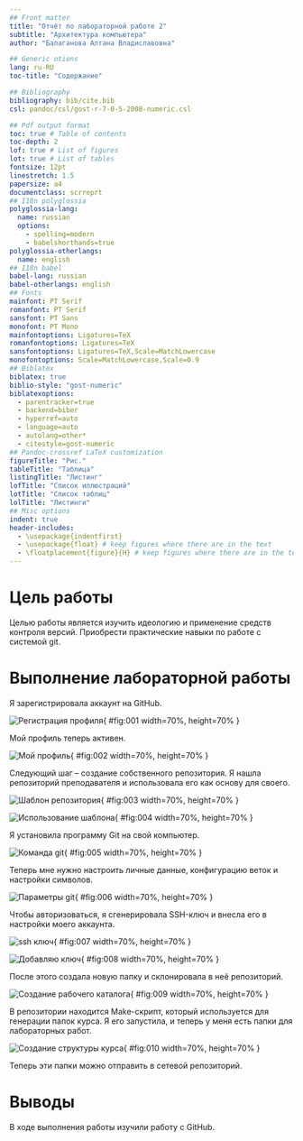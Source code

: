 ```yaml
---
## Front matter
title: "Отчёт по лабораторной работе 2"
subtitle: "Архитектура компьютера"
author: "Балаганова Алтана Владиславовна"

## Generic otions
lang: ru-RU
toc-title: "Содержание"

## Bibliography
bibliography: bib/cite.bib
csl: pandoc/csl/gost-r-7-0-5-2008-numeric.csl

## Pdf output format
toc: true # Table of contents
toc-depth: 2
lof: true # List of figures
lot: true # List of tables
fontsize: 12pt
linestretch: 1.5
papersize: a4
documentclass: scrreprt
## I18n polyglossia
polyglossia-lang:
  name: russian
  options:
	- spelling=modern
	- babelshorthands=true
polyglossia-otherlangs:
  name: english
## I18n babel
babel-lang: russian
babel-otherlangs: english
## Fonts
mainfont: PT Serif
romanfont: PT Serif
sansfont: PT Sans
monofont: PT Mono
mainfontoptions: Ligatures=TeX
romanfontoptions: Ligatures=TeX
sansfontoptions: Ligatures=TeX,Scale=MatchLowercase
monofontoptions: Scale=MatchLowercase,Scale=0.9
## Biblatex
biblatex: true
biblio-style: "gost-numeric"
biblatexoptions:
  - parentracker=true
  - backend=biber
  - hyperref=auto
  - language=auto
  - autolang=other*
  - citestyle=gost-numeric
## Pandoc-crossref LaTeX customization
figureTitle: "Рис."
tableTitle: "Таблица"
listingTitle: "Листинг"
lofTitle: "Список иллюстраций"
lotTitle: "Список таблиц"
lolTitle: "Листинги"
## Misc options
indent: true
header-includes:
  - \usepackage{indentfirst}
  - \usepackage{float} # keep figures where there are in the text
  - \floatplacement{figure}{H} # keep figures where there are in the text
---
```


# Цель работы

Целью работы является изучить идеологию и применение средств контроля версий. Приобрести практические навыки по работе с системой git.

# Выполнение лабораторной работы

Я зарегистрировала аккаунт на GitHub.

![Регистрация профиля](image/01.png){ #fig:001 width=70%, height=70% }

Мой профиль теперь активен.

![Мой профиль](image/02.png){ #fig:002 width=70%, height=70% }

Следующий шаг – создание собственного репозитория. 
Я нашла репозиторий преподавателя и использовала его как основу для своего.

![Шаблон репозитория](image/03.png){ #fig:003 width=70%, height=70% }

![Использование шаблона](image/04.png){ #fig:004 width=70%, height=70% }

Я установила программу Git на свой компьютер.

![Команда git](image/05.png){ #fig:005 width=70%, height=70% }

Теперь мне нужно настроить личные данные, конфигурацию веток и настройки символов.

![Параметры git](image/06.png){ #fig:006 width=70%, height=70% }

Чтобы авторизоваться, я сгенерировала SSH-ключ и внесла его в настройки моего аккаунта.

![ssh ключ](image/07.png){ #fig:007 width=70%, height=70% }

![Добавляю ключ](image/08.png){ #fig:008 width=70%, height=70% }

После этого создала новую папку и склонировала в неё репозиторий.

![Создание рабочего каталога](image/09.png){ #fig:009 width=70%, height=70% }

В репозитории находится Make-скрипт, который используется для генерации папок курса. 
Я его запустила, и теперь у меня есть папки для лабораторных работ.

![Создание структуры курса](image/10.png){ #fig:010 width=70%, height=70% }

Теперь эти папки можно отправить в сетевой репозиторий.

# Выводы

В ходе выполнения работы изучили работу с GitHub.
